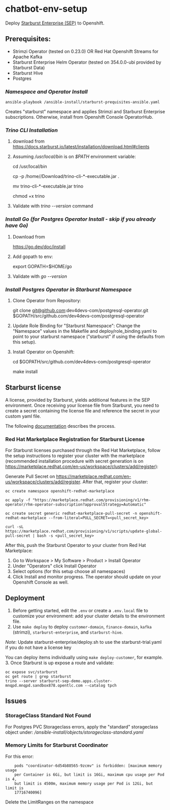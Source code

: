 # chatbot-env-setup 

Deploy [Starburst Enterprise (SEP)](https://www.starburst.io/platform/starburst-enterprise/) to Openshift.

## Prerequisites:
- Strimzi Operator (tested on 0.23.0) OR Red Hat Openshift Streams for Apache Kafka
- Starburst Enterprise Helm Operator (tested on 354.0.0-ubi provided by Starburst Data) 
- Starburst Hive
- Postgres

### *Namespace and Operator Install*

    ansible-playbook /ansible-install/starburst-prequisites-ansible.yaml

Creates "starburst" namespace and applies Strimzi and Starburst Enterprise subscriptions. Otherwise, install from Openshift Console OperatorHub.

### *Trino CLI Installation*

1. download from https://docs.starburst.io/latest/installation/download.html#clients

2. Assuming _/usr/local/bin_ is on _$PATH_ environment variable:

    cd /usr/local/bin

    cp -p /home/<username>/Download/trino-cli-*-executable.jar .

    mv trino-cli-*-executable.jar trino

    chmod +x trino

3. Validate with _trino --version_ command

### *Install Go (for Postgres Operator Install - skip if you already have Go)*

1. Download from

    https://go.dev/doc/install

2. Add gopath to env:

    export GOPATH=$HOME/go

3. Validate with _go --version_

### *Install Postgres Operator in Starburst Namespace*

1. Clone Operator from Repository:

    git clone git@github.com:dev4devs-com/postgresql-operator.git $GOPATH/src/github.com/dev4devs-com/postgresql-operator

2. Update Role Binding for "Starburst Namespace":
Change the "Namespace" values in the Makefile and deploy/role_binding.yaml to point to your starburst namespace ("starburst" if using the defaults from this setup).

3. Install Operator on Openshift:

    cd $GOPATH/src/github.com/dev4devs-com/postgresql-operator

    make install

## Starburst license 
A license, provided by Starburst, yields additional features in the SEP environment. Once receiving your license file from Starburst, you need to create a secret containing the license file and reference the secret in your custom yaml file. 

The following [documentation](https://docs.starburst.io/356-e/k8s/sep-config-examples.html?highlight=license#adding-the-license-file) describes the process. 

### Red Hat Marketplace Registration for Starburst License
For Starburst licenses purchased through the Red Hat Marketplace, follow the setup instructions to register your cluster with the marketplace (recommended installation procedure with secret generation is on https://marketplace.redhat.com/en-us/workspace/clusters/add/register):

Generate Pull Secret on https://marketplace.redhat.com/en-us/workspace/clusters/add/register. After that, register your cluster:

    oc create namespace openshift-redhat-marketplace

    oc apply -f "https://marketplace.redhat.com/provisioning/v1/rhm-operator/rhm-operator-subscription?approvalStrategy=Automatic"

    oc create secret generic redhat-marketplace-pull-secret -n openshift-redhat-marketplace --from-literal=PULL_SECRET=<pull_secret_key>

    curl -sL https://marketplace.redhat.com/provisioning/v1/scripts/update-global-pull-secret | bash -s <pull_secret_key>

After this, push the Starburst Operator to your cluster from Red Hat Marketplace:

1. Go to Workspace > My Software > Product > Install Operator
2. Under "Operators" click Install Operator
3. Select options (for this setup choose all namespaces)
4. Click Install and monitor progress. The operator should update on your Openshift Console as well.

## Deployment
1. Before getting started, edit the `.env` or create a `.env.local` file to customize your environment: add your cluster details to the environment file.
2. Use `make deploy` to deploy `customer-domain`, `finance-domain`, `kafka` (strimzi), `starburst-enterprise`, and `starburst-hive`.

*Note*: Update starburst-enterprise/deploy.sh to use the starburst-trial.yaml if you do not have a license key

You can deploy items individually using `make deploy-customer`, for example.
3. Once Starburst is up expose a route and validate:

    oc expose svc/starburst
    oc get route | grep starburst
    trino --server starburst-sep-demo.apps.cluster-mnqpd.mnqpd.sandbox878.opentlc.com --catalog tpch



## Issues

### StorageClass Standard Not Found

For Postgres PVC Storageclass errors, apply the "standard" storageclass object under:
_/ansible-install/objects/storageclass-standard.yaml_

### Memory Limits for Starburst Coordinator

For this error:

        pods "coordinator-6d54b88565-9zcmv" is forbidden: [maximum memory usage
        per Container is 6Gi, but limit is 16Gi, maximum cpu usage per Pod is 4,
        but limit is 4500m, maximum memory usage per Pod is 12Gi, but limit is
        17716740096]

Delete the LimitRanges on the namespace